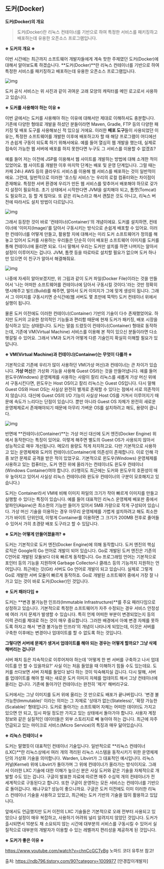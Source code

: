 ## 도커(Docker)

__도커(Docker)의 개요__

>도커(Docker)란 리눅스 컨테이너를 기반으로 하여 특정한 서비스를 패키징하고 배포하는데 유용한 오픈소스 프로그램입니다.





**※ 도커의 개요 ※**

 이번 시간에는 최근까지 소프트웨어 개발자들에게 계속 핫한 주제였던 도커(Docker)에 대해서 알아보도록 하겠습니다. **도커(Docker)**란 리눅스 컨테이너를 기반으로 하여 특정한 서비스를 패키징하고 배포하는데 유용한 오픈소스 프로그램입니다.



![img](https://t1.daumcdn.net/cfile/tistory/9927583B5B4C423A2E)



 도커 공식 서비스는 위 사진과 같이 귀여운 고래 모양의 캐릭터를 메인 로고로서 사용하고 있습니다.



**※ 도커를 사용해야 하는 이유 ※**

 이번 글에서는 도커를 사용해야 하는 이유에 대해서만 제대로 이해하셔도 충분합니다. 기존에 다양한 형태로 개발을 하셨던 분들이라면 Maven, Gradle, FTP 등의 다양한 패키징 및 배포 도구를 사용해보신 적 있으실 거에요. 이러한 **배포 도구**들이 사용되었던 이유는, 특정한 소프트웨어를 개발한 이후에 배포하고자 할 때 해당 프로그램이 어디에선가 손쉽게 구동이 되도록 하기 위해서에요. 예를 들어 열심히 웹 개발을 했는데, 실제로 접속이 가능한 웹 서버에 배포를 하지 못한다면 누구도 그 서비스를 이용할 수 없겠죠?



 예를 들어 저는 이전에 JSP를 이용해서 웹 사이트를 개발하는 방법에 대해 소개한 적이 있었어요. 웹 사이트를 개발한 이후 마지막 단계는 배포 및 운영 단계입니다. 그럴 때는 카페 24나 AWS 등의 클라우드 서비스를 이용해 웹 서비스를 배포하는 것이 일반적이에요. 그런데, 일반적으로 이러한 '호스팅 서비스'는 우리의 로컬 컴퓨터와는 차이점이 존재해요. 특정한 서버 환경에 우리가 만든 웹 서비스를 맞추어서 배포해야 하므로 갖가지 설정이 필요하죠. 초기 상태에서 시작한다면 JVM을 설치해야 되고, 톰캣(Tomcat)도 필요하고, 등 할 게 많아요. 또 같은 리눅스라고 해서 괜찮은 것도 아니고, 리눅스 버전에 따라서도 설치 방법이 다르답니다.



![img](https://t1.daumcdn.net/cfile/tistory/99D27D4A5B4C44AB22)



 그래서 등장한 것이 바로 '컨테이너(Container)'의 개념이에요. 도커를 설치하면, 컨테이너에 '이미지(Image)'를 담아서 구동시키는 방식으로 손쉽게 배포할 수 있어요. 이러한 컨테이너를 어떻게 만들고, 활용할 지에 대해서는 미리 도커 소프트웨어가 정의를 해 놓고 있어서 도커를 사용하는 우리들은 단순히 이미 배포된 소프트웨어 이미지를 도커를 통해 컨테이너에 올리면 되요. 다시 말해서 우리는 도커만 설치를 하면 나머지는 알아서 설정이 이루어지는 겁니다. JVM, 톰캣 등을 따로따로 설치할 필요가 없으며 도커 하나만 있으면 이 친구가 알아서 해결해줘요.



![img](https://t1.daumcdn.net/cfile/tistory/9976C4435B4C45C92E)



 나중에 자세히 알아보겠지만, 위 그림과 같이 도커 파일(Docker File)이라는 것을 만들어서 '나는 어떠한 소프트웨어를 컨테이너에 담아서 구동시킬 것이다.'라는 것만 정확히 명시해주고 빌드(Build)를 해주면, 알아서 도커 이미지가 그에 맞게 생성이 됩니다. 그래서 그 이미지를 구동시키면 순식간에(웹 서버도 몇 초만에 뚝딱!) 도커 컨테이너 위에서 실행이 됩니다.



 물론 도커 이전에도 이러한 컨테이너(Container) 기반의 기술이 다수 존재했었어요. 하지만 도커의 고유한 창의적인 기능들과 편리함 때문에 현재 도커가 패키징, 배포 시장을 잠식하고 있는 상태랍니다. 도커는 말씀 드렸듯이 컨테이너(Container) 형태로 동작하는데, 기존에 VM(Virtual Machine) 서비스를 이용해 본 적이 있으신 분들이라면 다소 헷갈릴 수 있어요. 그래서 VM과 도커가 어떻게 다른 기술인지 확실히 이해할 필요가 있답니다.



**※ VM(Virtual Machine)과 컨테이너(Container)는 무엇이 다를까 ※**

 기본적으로 기존에 우리가 많이 사용하던 VM(가상 머신)과 컨테이너는 큰 차이가 있습니다. **가상 머신**은 가상화 기능을 사용해 Guest OS라는 것을 만들어냅니다. 예를 들어 윈도우(Windows) 운영체제를 사용하는 사람이 칼리 리눅스를 새롭게 가상 머신 위에서 구동시킨다면, 윈도우는 Host OS이고 칼리 리눅스는 Guest OS입니다. 다시 말해 Guest OS와 Host OS는 사실상 완전히 별개로 존재할 수 있다는 점에서 서로 의존적이지 않습니다. 대신에 Guest OS의 I/O 기능이 사실상 Host OS를 거쳐서 이루어지기 때문에 속도가 느리다는 단점이 있습니다. 뿐만 아니라 Guest OS 자체가 완전히 새로운 운영체제로서 존재해야되기 때문에 아무리 가벼운 OS를 설치하려고 해도, 용량이 큽니다.



![img](https://t1.daumcdn.net/cfile/tistory/997756435B4C45C92F)



 반면에 **컨테이너(Container)**는 가상 머신 대신에 도커 엔진(Docker Engine) 위에서 동작한다는 특징이 있어요. 이렇게 해주면 별도의 Guest OS가 사용되지 않아서 성능적으로 매우 개선됩니다. 메모리 용량도 적게 차지하고요. 다만 기본적으로 사용하고 있는 운영체제와 도커의 컨테이너(Container)에 의존성이 존재합니다. 이로 인해 각종 보안 문제로 공격을 받은 적이 있었구요. 기본적으로 윈도우(Windows) 운영체제를 사용하고 있는 컴퓨터는, 도커 엔진 위에 올라가는 컨테이너도 윈도우 컨테이너(Windows Container)여야 합니다. (다행히도 최근에는 도커와 윈도우의 호환성이 매우 높아지고 있어서 사실상 리눅스 컨테이너와 윈도우 컨테이너의 구분이 모호해지고 있습니다.)



 도커는 Container라서 VM에 비해 이미지 파일의 크기가 작아 빠르게 이미지를 만들고 실행할 수 있다는 특징이 있습니다. 예를 들어 대표적인 리눅스 운영체제 배포판 중에서 알파인(Alpine)은 최소한의 기능만 들어가 있어서 5MB 가량으로 작게 구성되어 있습니다. 가상 머신 기술을 이용하는 경우 아무리 운영체제를 가볍게 설치하려고 해도 최소한 기가 바이트 단위인데, 이렇게 Container를 이용하면 그 크기가 200MB 전후로 줄어들 수 있어서 가히 초경량 배포 도구라고 할 수 있답니다.



**※ 도커는 어떻게 만들어졌을까? ※**

 도커는 기본적으로 도커 엔진(Docker Engine)에 의해 동작합니다. 도커 엔진의 핵심 로직은 Google의 Go 언어로 개발이 되어 있습니다. Go로 개발된 도커 엔진은 기존의 C언어로 개발된 모듈보다 더욱 빠르게 동작합니다. Go 프로그래밍 언어는 기본적으로 포인터 등의 기능을 지원하며 Garbage Collector나 클래스 등의 기능까지 지원하는 언어입니다. 최근에는 깃(Git) 서버도 Go 언어로 개발이 되고 있습니다. 실제로 그렇게 Go로 개발한 서버 모듈이 빠르게 동작하죠. Go로 개발된 소프트웨어 중에서 가장 잘 나가고 있는 것이 바로 도커(Docker)인 것입니다.



**※ 도커 패러다임 ※**

 도커는 **변경 불가능한 인프라(Immutable Infrastructure)**를 주요 패러다임으로 상정하고 있습니다. 기본적으로 특정한 소프트웨어가 자주 수정되는 경우 서비스 안정성에 여러 가지 문제가 발생할 수 있습니다. 특히 언제 어떠한 부분이 변경되었는지 등의 이력 관리를 제대로 하는 것이 매우 중요합니다. 그러한 배경에서 아예 변경 자체를 못하도록 하자고 해서 '변경 불가능한 인프라'의 개념이 나타나게 되었는데, 이것은 서버를 구축한 이후에는 변경이나 업데이트를 할 수 없도록 하는 것입니다.



 **그렇다면 서버에 문제가 생겨서 업데이트를 해야 되는 경우는 어떻게 할까요? 그냥 삭제해버리는 겁니다!**

 서버 패치 등은 지속적으로 이루어져야 하는데 '어떻게 한 번 서버를 구축하고 나서 업데이트를 안 할 수 있을까요?' 사실 이는 처음 들었을 때 이해하기 힘들 수도 있는데요. 도커를 쓰다보면 서버 자체를 들었다 놨다 하는 것이 익숙해지실 겁니다. 다시 말해, 서버를 업데이트를 해야 할 때는 새로운 도커 이미지 자체를 업데이트 해서 그냥 컨테이너에 올리는 겁니다. 기존에 돌아가던 컨테이너는 완전히 '제거' 해버리구요.

 도커에서는 그냥 이미지를 도커 위에 올리는 것 만으로도 배포가 끝나버립니다. '변경 불가능한(Immutable)' 이라는 의미는 그 자체로 '상태가 없는(Stateless)', '확장 가능한(Scalable)' 형태입니다. 도커로 돌아가는 소프트웨어 자체는 어떠한 데이터도 가지고 있으면 안 되고, 임시 파일 정도만 가지고 있는 상태에서 돌아가야 합니다. 사용자 계정 정보와 같은 실질적인 데이터들은 외부 스토리지로 빼 놓아야 하는 겁니다. 최근에 자주 언급되고 있는 마이크로 서비스(Micro Service)의 특징과 매우 닮아있습니다.



**※ 리눅스 컨테이너 ※**

 도커는 말했듯이 대표적인 컨테이너 기술입니다. 일반적으로 **리눅스 컨테이너(LXC)**란 리눅스상에서 여러 개의 격리된 리눅스 시스템을 동작시키기 위한 운영체제 단의 가상화 기술을 의미합니다. Warden, Libvirt가 그 대표적인 예시입니다. 리눅스 커널(Kernel) 위에 Libvirt가 돌아가며 그 위에 컨테이너가 올라가는 방식이지요. 그래서 이러한 LXC 기술에 대한 이해가 높으신 분은 사실 도커와 같은 기술을 자체적으로 개발할 수도 있는 겁니다. 구글이 발표한 자료에 따르면 매주 수십억 개의 컨테이너가 전 세계적으로 구동된다고 합니다. 또한 구글이 운영하는 모든 서비스는 컨테이너를 기반으로 돌아갑니다. 왜냐구요? 성능이 좋으니까요. 구글은 도커 이전에도 이미 이러한 리눅스 컨테이너 기술을 사용하고 있었고, 최근에는 도커 기반의 기술을 많이 활용하고 있답니다.

 앞에서도 언급했지만 도커 이전의 LXC 기술들은 기본적으로 오래 전부터 사용되고 있었으나 설정이 매우 복잡하고, 사용하기 어려워 널리 알려지지 않았던 것입니다. 도커가 출시되면서 10분도 채 소요되지 않는 시간에 대부분의 서비스를 구동시킬 수 있어서 실질적으로 대부분의 개발자가 이용할 수 있는 레벨까지 편리성을 제공하게 된 것입니다.

**※ 도커가 좋은 이유  ※**

<https://www.youtube.com/watch?v=chnCcGCTyBg> 노마드 코더 유투브 참고!

출처: https://ndb796.tistory.com/90?category=1009977 [안경잡이개발자]